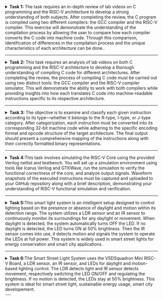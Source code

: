 <details>
<summary> <b>Task 1:</b> The task requires an in-depth review of lab videos on C programming and the RISC-V architecture to develop a strong understanding of both subjects. After completing the review, the  C program is compiled using two different compilers: the GCC compiler and the RISC-V compiler. This exercise will demonstrate the understanding of the compilation process by allowing the user to compare how each compiler converts the C code into machine code. Through this comparison, identification of differences in the compilation process and the unique characteristics of each architecture can be done..</summary> 
<br>
Task is to refer to C based and RISCV based lab videos and execute the task of compiling the C code using gcc and riscv compiler.

**C Language based LAB**

**C and RISC-V Based Labs**

This repository showcases the steps involved in compiling C programs and generating assembly code using both a standard GCC compiler and a RISC-V GCC compiler. It provides detailed instructions and explanations to guide users through each phase of the compilation and debugging process.

**C Language-Based Lab**

Steps to Compile a .c File on a Local Machine:

1. Open the Bash terminal and navigate to the desired directory.
2. Use the following command to create and edit a new .c file:
   ```sh
   leafpad sum1ton.c


**Steps to Compile a .c File on our Machine:**
 ```sh
 gcc sum1ton.c
 ./a.out
```

 
Compilation and execution complete.
 
![2](Task1/Cprogram.png)
RISC-V Based Lab

**Steps to Compile Using RISC-V GCC Compiler:**
1. Ensure the RISC-V GCC compiler is installed and accessible on the system.
2. Verify the .c file contents using the cat command:
   ```sh
   cat sum1ton.c


3. Compile the C program for RISC-V architecture using 01 option:
 ```sh
riscv64-unknown-elf-gcc -o1 -mabi=lp64 -march=rv64i -o sum1ton.o sum1ton.c
```
4. Disassemble the object file to view its assembly code using:
 ```sh
riscv64-unknown-elf-objdump -d sum1ton.o
```
5. Minimize the assembly by using following code:
```sh
riscv64-unknown-elf-objdump -d sum1ton.o | less
```
   a)Extract the main function's assembly code by using:
   ```sh
/main
```
6. Use /main in the terminal to locate the main function in the assembly output.
![4](Task1/Riscwitho1.png)

7.Compile the C program for RISC-V architecture using ofast option:
```sh
riscv64-unknown-elf-gcc -Ofast -mabi=lp64 -march=rv64i -o sum1ton.o sum1ton.c
```
8.Disassemble the object file to view its assembly code using:
```sh
riscv64-unknown-elf-objdump -d sum1ton.o
```
9.minimize the assembly by using following code:
```sh
riscv64-unknown-elf-objdump -d sum1ton.o | less
```
 a) Extract the assembly code **main** function using:
 ```sh
  /main
```
10. Use /main in the terminal to locate the main function in the assembly output.
![4](Task1/Riscwithofast.png)

Explanation of Key Commands and Options: 
1. -mabi=lp64: Specifies the Application Binary Interface (ABI) for 64-bit integers, pointers, and long data types, tailored for the 64-bit RISC-V architecture.

2. -march=rv64i: Defines the 64-bit RISC-V base integer instruction set architecture.

3. -O1: Enables basic optimization to improve performance without significantly increasing compilation time.

4. -Ofast: Applies extensive optimizations for maximum speed improvements.

5. riscv64-unknown-elf-objdump: A disassembly tool for analyzing RISC-V binaries and debugging code efficiently.
 
   </details>


---

<details>
<summary> <b>Task 2:</b> This task requires an analysis of lab videos on both C programming and the RISC-V architecture to develop a thorough understanding of compiling C code for different architectures. After completing the review, the process of compiling C code must be carried out using two distinct tools: the GCC compiler and the RISC-V compiler simulator. This will demonstrate the ability to work with both compilers while providing insights into how each translates C code into machine-readable instructions specific to its respective architecture.</summary> 
<br>

Task is to analyze the SPIKE simulation performance using RISC-V GCC with -O1 and -Ofast optimization levels.  

*SPIKE Simulation and Compiler Optimization*

This repository showcases the process of compiling a C program with RISC-V GCC, running it in the SPIKE simulator, and analyzing performance differences between optimization levels (`-O1` and `-Ofast`). It provides detailed instructions and explanations to enhance understanding. 

**Steps to Complete the Task**  

1.Write a Simple C Program  

2.The following program calculates the sum of numbers from 1 to 100:  

3.Compile Using RISC-V GCC

4.Compile with -O1 Optimization.

*Use the following command to compile the program with the -O1 optimization flag:*
```sh
riscv64-unknown-elf-gcc -O1 -mabi=lp64 -march=rv64i -o sum1ton.o sum1ton.c
```
**Disassemble Object Files to View Assembly Code(in new terminal)**
*Generate Dump for -O1 Optimization*
```sh
riscv64-unknown-elf-objdump -d sum1ton.o
```
*Minimize the assembly by using following code:*
```sh
riscv64-unknown-elf-objdump -d sum1ton.o | less
```
![main program for O1 option](Task2/objdump_o1.png)


**Run SPIKE Simulation**
*Run a compiled RISC-V program on the SPIKE simulator in non-debug mode.*
```sh
spike pk sum1ton.o
```
*Invoke the debug mode of the SPIKE RISC-V simulator.*
```sh
spike -d pk sum1ton.o
```
![compiling with O1 option](Task2/o1_debug.png)


**Compile with -Ofast Optimization.**
*Use the following command to compile the program with the -Ofast optimization flag:*
```sh
riscv64-unknown-elf-gcc -Ofast -mabi=lp64 -march=rv64i -o sum1ton.o sum1ton.c
```
**Disassemble Object Files to View Assembly Code(in new terminal)**
*Generate Dump for -Ofast Optimization*
```sh
riscv64-unknown-elf-objdump -d sum1ton.o
```
*Minimize the assembly by using following code:*
```sh
riscv64-unknown-elf-objdump -d sum1ton.o | less
```
![main program for ofast option](Task2/objdump_ofast.png)


**Run SPIKE Simulation**
*Run -O1 Binary in SPIKE*
```sh
spike pk sum1ton.o
```
*Invoke the debug mode of the SPIKE RISC-V simulator*
```sh
spike -d pk sum1ton.o
```
![compiling with Ofast option](Task2/ofast_debug.png)


**After(spike -d pk swift.o) Observe the Instructions:**

1)After loading, SPIKE initializes and displays the Program Counter (PC) and Stack Pointer (SP).

2)Press Enter repeatedly to step through the execution.

3)Each press displays the next instruction executed by the program.

4)The displayed instructions directly correspond to the C code of the main program, providing insights into the program's execution flow.
**Explanation of Key Commands and Options:**

1. spike:RISC-V simulator that runs RISC-V programs on a virtual machine.

2. pk:Proxy kernel that acts as a minimal runtime environment for RISC-V programs, handling system calls like I/O and memory management.

3. sum1ton.o:The compiled RISC-V binary of your program (created using a RISC-V GCC compiler).

4. -d (for debugging):Debugging mode in SPIKE, allows stepping through the instructions and inspecting the program's behavior.

5. riscv64-unknown-elf-gcc:RISC-V GCC compiler used to compile the C program into a RISC-V object file (.o).

6. -O1, -Ofast: Compiler optimization flags:
      a.-O1: Basic optimizations for performance.
      b.-Ofast: Extensive optimizations for maximum speed.

7. riscv64-unknown-elf-objdump:Disassembles RISC-V binaries to examine assembly code.

These tools together enable compiling, running, and debugging RISC-V programs on a simulated environment.

</details>

---

<details>
<summary><b>Task 3:</b> The objective is to examine and classify each given instruction according to its type—whether it belongs to the R-type, I-type, or J-type category. After categorization, each instruction must be converted into its corresponding 32-bit machine code while adhering to the specific encoding format and opcode structure of the target architecture. The final output should present a comprehensive mapping of the instructions along with their correctly formatted binary representations.</summary>

This repository contains a list of 15 unique RISC-V instructions extracted from the assembly code along with their corresponding 32-bit instruction codes. These instructions cover different instruction formats, such as **U-type**, **I-type**, **J-type**, **B-type**, and **R-type**.


# RISC-V Instructions

This README contains a table of 15 unique RISC-V instructions, their machine codes, opcodes, formats, and instruction binaries for my assembly codes.

| Instruction                | Opcode  | Format | Machine Code | Instruction Binary                          |
|----------------------------|---------|--------|--------------|----------------------------------------------|
| lui a0, 0x21              | 0110111 | U-type | 0x00021537   | 00000000000000100001010100110111            |
| addi sp, sp, -16          | 0010011 | I-type | 0xff010113   | 11111111000000010000000000010011            |
| li a2, 720                | 0010011 | I-type | 0x2d000613   | 00000010110100000000011000010011            |
| addi a0, a0, 384          | 0010011 | I-type | 0x18050513   | 00000001100001010000010100010011            |
| sd ra, 8(sp)              | 0100011 | S-type | 0x00113423   | 00000000000100011010010000100011            |
| jal ra, 10408             | 1101111 | J-type | 0x340000ef   | 00000011010000000000000011101111            |
| ld ra, 8(sp)              | 0000011 | I-type | 0x00813083   | 00000000100000011000000010000011            |
| ret                       | 1100111 | I-type | 0x00008067   | 00000000000000001000000001100111            |
| auipc a5, 0xffff0         | 0010111 | U-type | 0xffff0797   | 11111111111111110000011110010111            |
| beqz a5, 100f4            | 1100011 | B-type | 0x00078863   | 00000000000001111000100001100011            |
| j 101b0                   | 1101111 | J-type | 0x0c00006f   | 00000011000000000000000001101111            |
| lw a0, 0(sp)              | 0000011 | I-type | 0x00012503   | 00000000000000010010010100000011            |
| srai s1, a5, 0x3          | 0110011 | R-type | 0x4037d493   | 01000000001101111010010010010011            |

         

</details>


---
<details>
<summary> <b>Task 4:</b>This task involves simulating the RISC-V Core using the provided Verilog netlist and testbench. You will set up a simulation environment using tools like Icarus Verilog and GTKWave, run the simulation to verify the functional correctness of the core, and analyze output signals. Waveform snapshots of the executed instructions must be captured and uploaded to your GitHub repository along with a brief description, demonstrating your understanding of RISC-V functional simulation and verification.</summary> 
<br>

## 2. BLOCK DIAGRAM OF RISC-V RV32I
![image](https://user-images.githubusercontent.com/110079631/181293948-beb8622c-7696-4b06-b6c9-eeab9b8ab9d3.png)

## 3. INSTRUCTION SET OF RISC-V RV32I
![image](https://user-images.githubusercontent.com/110079631/181298133-60269bc2-01da-4b5c-8b42-69057b8dc15c.png)

# RISC-V Core Functional Simulation 
## 4. FUNCTIONAL SIMULATION

### 4.1 About iverilog and gtkwave
- Icarus Verilog is an implementation of the Verilog hardware description language.
- GTKWave is a fully featured GTK+ v1. 2 based wave viewer for Unix and Win32 which reads Ver Structural Verilog Compiler generated AET files as well as standard Verilog VCD/EVCD files and allows their viewing.

### 4.2 Installing iverilog and gtkwave

- **For Ubuntu**

 Open your terminal and type the following to install iverilog and GTKWave
 ```
 $   sudo apt get update
 $   sudo apt get install iverilog gtkwave
 ```

- **To clone the repository and download the netlist files for simulation , enter the following commands in your terminal.**

 ```
 $ git clone https://github.com/vinayrayapati/iiitb_rv32i
 $ cd iiitb_rv32i
 ```
- **To simulate and run the verilog code , enter the following commands in your terminal.**

```
$ iverilog -o iiitb_rv32i iiitb_rv32i.v iiitb_rv32i_tb.v
$ ./iiitb_rv32i
```
- **To see the output waveform in gtkwave, enter the following commands in your terminal.**

`$ gtkwave iiitb_rv32i.vcd`

### 4.3 The output waveform

 The output waveform showing the instructions performed in a 5-stage pipelined architecture.

## Instructions and Pipeline Details  

Below are the 15 instructions and their corresponding pipeline details:  

---

### 1. `add r6, r2, r1`  
**Purpose:** Add `r2` and `r1`, store the result in `r6`.  
```markdown
Fetch Stage:
  - IF_ID_IR: Holds the `add` instruction.
  - IF_ID_NPC: Holds the next program counter value.
Decode Stage:
  - ID_EX_IR: Ensures the instruction is decoded.
  - ID_EX_A: Value of register `r2`.
  - ID_EX_B: Value of register `r1`.
Execute Stage:
  - EX_MEM_ALUOUT: Result of `r2 + r1`.
  - EX_MEM_IR: Holds the `add` instruction.
Write-Back Stage:
  - WB_OUT: Verifies the result is written to `r6`.
```

---

### 2. `sub r7, r1, r2`  
**Purpose:** Subtract `r2` from `r1`, store the result in `r7`.  
```markdown
Fetch Stage:
  - IF_ID_IR: Holds the `sub` instruction.
Decode Stage:
  - ID_EX_A: Value of register `r1`.
  - ID_EX_B: Value of register `r2`.
Execute Stage:
  - EX_MEM_ALUOUT: Result of `r1 - r2`.
Write-Back Stage:
  - WB_OUT: Verifies the result is written to `r7`.
```

---

### 3. `and r8, r1, r3`  
**Purpose:** Perform bitwise AND between `r1` and `r3`, store the result in `r8`.  
```markdown
Fetch Stage:
  - IF_ID_IR: Holds the `and` instruction.
Decode Stage:
  - ID_EX_A: Value of register `r1`.
  - ID_EX_B: Value of register `r3`.
Execute Stage:
  - EX_MEM_ALUOUT: Result of `r1 & r3`.
Write-Back Stage:
  - WB_OUT: Verifies the result is written to `r8`.
```

---

### 4. `or r9, r2, r5`  
**Purpose:** Perform bitwise OR between `r2` and `r5`, store the result in `r9`.  
```markdown
Fetch Stage:
  - IF_ID_IR: Holds the `or` instruction.
Decode Stage:
  - ID_EX_A: Value of register `r2`.
  - ID_EX_B: Value of register `r5`.
Execute Stage:
  - EX_MEM_ALUOUT: Result of `r2 | r5`.
Write-Back Stage:
  - WB_OUT: Verifies the result is written to `r9`.
```

---

### 5. `xor r10, r1, r4`  
**Purpose:** Perform bitwise XOR between `r1` and `r4`, store the result in `r10`.  
```markdown
Fetch Stage:
  - IF_ID_IR: Holds the `xor` instruction.
Decode Stage:
  - ID_EX_A: Value of register `r1`.
  - ID_EX_B: Value of register `r4`.
Execute Stage:
  - EX_MEM_ALUOUT: Result of `r1 ^ r4`.
Write-Back Stage:
  - WB_OUT: Verifies the result is written to `r10`.
```

---

### 6. `addi r12, r4, 5`  
**Purpose:** Add immediate value `5` to `r4`, store the result in `r12`.  
```markdown
Fetch Stage:
  - IF_ID_IR: Holds the `addi` instruction.
Decode Stage:
  - ID_EX_A: Value of register `r4`.
  - ID_EX_IMMEDIATE: Immediate value `5`.
Execute Stage:
  - EX_MEM_ALUOUT: Result of `r4 + 5`.
Write-Back Stage:
  - WB_OUT: Verifies the result is written to `r12`.
```

---

### 7. `sw r3, r1, 2`  
**Purpose:** Store the value of `r3` into memory address `r1 + 2`.  
```markdown
Memory Access Stage:
  - EX_MEM_ALUOUT: Computed memory address (`r1 + 2`).
  - EX_MEM_B: Value of `r3` to store.
```

---

### 8. `lw r13, r1, 2`  
**Purpose:** Load word from memory address `r1 + 2` into `r13`.  
```markdown
Memory Access Stage:
  - MEM_WB_LMD: Value loaded from memory.
Write-Back Stage:
  - WB_OUT: Verifies the value is written to `r13`.
```

---

### 9. `beq r0, r0, 15`  
**Purpose:** Branch to PC + 15 if `r0 == r0` (always true).  
```markdown
Decode Stage:
  - BR_EN: High (branch taken).
Fetch Stage:
  - IF_ID_NPC: Updated program counter.
```

---

### 10. `add r14, r2, r2`  
**Purpose:** Add `r2` to itself, store the result in `r14`.  
```markdown
Fetch Stage:
  - IF_ID_IR: Holds the `add` instruction.
Decode Stage:
  - ID_EX_A: Value of register `r2`.
  - ID_EX_B: Value of register `r2`.
Execute Stage:
  - EX_MEM_ALUOUT: Result of `r2 + r2`.
Write-Back Stage:
  - WB_OUT: Verifies the result is written to `r14`.
```

---

### 11. `bne r0, r1, 20`  
**Purpose:** Branch to PC + 20 if `r0 != r1`.  
```markdown
Decode Stage:
  - BR_EN: High if `r0 != r1`.
Fetch Stage:
  - IF_ID_NPC: Updated program counter.
```

---

### 12. `addi r12, r4, 5`  
**Purpose:** Add immediate value `5` to `r4`, store the result in `r12`.  
```markdown
Fetch Stage:
  - IF_ID_IR: Holds the `addi` instruction.
Decode Stage:
  - ID_EX_A: Value of register `r4`.
  - ID_EX_IMMEDIATE: Immediate value `5`.
Execute Stage:
  - EX_MEM_ALUOUT: Result of `r4 + 5`.
Write-Back Stage:
  - WB_OUT: Verifies the result is written to `r12`.
```

---

### 13. `sll r15, r1, r2 (2)`  
**Purpose:** Perform logical left shift of `r1` by 2 (specified in `r2`), store the result in `r15`.  
```markdown
Fetch Stage:
  - IF_ID_IR: Holds the `sll` instruction.
Decode Stage:
  - ID_EX_A: Value of register `r1`.
  - ID_EX_SHAMT: Immediate shift value `2`.
Execute Stage:
  - EX_MEM_ALUOUT: Result of `r1 << 2`.
Write-Back Stage:
  - WB_OUT: Verifies the result is written to `r15`.
```

---

### 14. `srl r16, r14, r2 (2)`  
**Purpose:** Perform logical right shift of `r14` by 2 (specified in `r2`), store the result in `r16`.  
```markdown
Fetch Stage:
  - IF_ID_IR: Holds the `srl` instruction.
Decode Stage:
  - ID_EX_A: Value of register `r14`.
  - ID_EX_SHAMT: Immediate shift value `2`.
Execute Stage:
  - EX_MEM_ALUOUT: Result of `r14 >> 2`.
Write-Back Stage:
  - WB_OUT: Verifies the result is written to `r16`.
```


#### *Analysing the Output Waveform of various instructions*  
**```Instruction 1: ADD R6, R2, R1```**  
  
![add](https://github.com/user-attachments/assets/44851b1c-806a-4182-81ab-47af3cf725be)


**```Instruction 2: SUB R7, R1, R2```**  
  
![sub](https://github.com/user-attachments/assets/1104fc06-491a-4e9c-971c-8b51387bd2d6)


**```Instruction 3: AND R8, R1, R3```**  

![and](https://github.com/user-attachments/assets/ddeb5386-04ac-4ea7-a4ee-1e4d2968d2c9)


**```Instruction 4: OR R9, R2, R5```**  

![or](https://github.com/user-attachments/assets/c10ba03d-4f25-49f6-a1c4-b68dde3c1383)


**```Instruction 5: XOR R10, R1, R4```**  

![xor](https://github.com/user-attachments/assets/ed7a6299-92a0-4ed5-b812-97050af83c54)


**```Instruction 6: SLT R1, R2, R4```**  

![slt](https://github.com/user-attachments/assets/d463ee88-c39f-41c3-a4b3-31ee670da5e3)


**```Instruction 7: ADDI R12, R4, 5```**  

![addi](https://github.com/user-attachments/assets/4581b98f-e445-4776-8700-68b03f26131f)


**```Instruction 8: BEQ R0, R0, 15```**  
  
![BEQ](https://github.com/user-attachments/assets/02bbbd72-6d84-4595-a0af-5157524ccdf8)

 
**```Instruction 9:sw r3,r1,2```**

![sw](https://github.com/user-attachments/assets/65fd8529-9b5e-4572-a796-c370ab6b7051)

  
**```Instruction 10:lw r13,r1,2```**  

![lw](https://github.com/user-attachments/assets/58c72387-6ca2-4e15-a7c3-ca68f906ee3f)

**``` Full 5-stage instruction pipeline and pc-increment description Waveform```**

![5-stage instruction pipeline and pc-increment description Waveform](https://github.com/user-attachments/assets/2bce01e3-3405-432d-a1d6-ec359d45d560)



</details>

---

<details>
<summary> <b>Task 5:</b>This smart light system is an intelligent setup designed to control lighting based on the presence or absence of daylight and motion within its detection range. The system utilizes a LDR sensor and an IR sensor to continuously monitor its surroundings for any daylight or movement. When daylight is detected, the system automatically turns OFF the LED. If no daylight is detected, the LED turns ON at 50% brightness. Then the IR sensor comes into use, it detects motion and signals the system to operate the LEDs at full power. This system is widely used in smart street lights for energy conservation and smart city applications.</summary> 
<br>

# Automatic Light System using VSDSquadron Mini RISC-V Board

## Project Overview
An **Smart light system** is a setup designed to automatically control the lighting based on the presence or absence of daylight or motion within its detection range.
### Features:
✅ **Smart Light Control**: Switches light ON oe OFF based on daylight conditions  
✅ **Motion Detected**: LED brightness increases to 100% from it's default 50%   
✅ **Energy Conservation**: Saves energy on street lights    

---

## Required Components  
| Component | Quantity | Description |
|-----------|----------|-------------|
| **VSDSquadron Mini Board** | 1 | RISC-V SoC-based development board |
| **IR Sensor** | 1 | Detects motion based on infrared radiation |
| **LDR Sensor**| 1 | Detects daylight condition | 
| **LEDs** | 5 | Represents street light |
| **Breadboard** | 1 | For circuit connections |
| **USB Cable** | 1 | Power and programming |
| **Jumper Wires** | - | For making connections |

---

## Pin Connections  

| **Component** | **Board Pin** | **Purpose** |
|--------------|-------------|-------------|
| **VCC of IR Sensor** | **3.2V** | Power supply |
| **GND of IR/LDR Sensor** | **GND** | Ground connection |
| **OUT of IR Sensor** | **Pin 4** | Motion detection signal |
| **OUT of LDR Sensor**| **Pin 5**| Light detection signal|
| **LED** | **Pins 0-4** | Indicates motion detected |


---
## Working 
- The **LDR sensor** id placed in a location where it can detect light within its range.
- The **IR sensor** is placed in a location where it can detect motion within its range.
- It continuously monitors light for any changes caused by environmental changes.
- When the LDR gives a false signal, LEDs light up at 50%.
- When an individual enters the detection range, the IR sensor sends a signal to the microcontroller.
- Upon detecting motion, the system turns the LED brightness to 100% by usinf PWM signals.
---
</details>

---


<details>
<summary> <b>Task 6:</b>The Smart Street Light System uses the VSDSquadron Mini RISC-V Board, a LDR sensor, an IR sensor, and LEDs for daylight and motion-based lighting control. The LDR detects light and IR sensor detects movement, respectively switching the LED ON/OFF and regulating the brightness. If no motion is detected, the LEDs stay at 50% brightness. This system is ideal for smart street light, sustainable energy usage, smart city developement.</summary> 
<br>

## Project Implementation  

### Steps to Implement:  
1. **Hardware Setup:**  
   - Connect the **LDR and IR sensor** to the board's GPIO pins.  
   - Wire an **LEDs** to indicate motion detection.  
   - Use a **breadboard** for easy prototyping and secure connections.  

2. **Software Development:**  
   - Write the **C firmware** to read the IR sensor output.  
   - Configure the GPIO pins for input (LDR and IR sensor) and output (LEDs).  
   - Implement logic to **Switch LEDs on/off and increse/decrease brightness** upon detecting motion.  
   - Keep the LED **OFF** as long as light is detected.  
   - Turn the LED brightness **100%** when movement is present.  

3. **Compilation & Upload:**  
   - Compile the code using a **RISC-V compatible toolchain**.  
   - Flash the program onto the **VSDSquadron Mini Board**.  

4. **Testing & Debugging:**  
   - Test the system in different lighting conditions.  
   - Adjust sensor sensitivity if needed.   

### Expected Output:  
- If light is detected for a certain period, the LED automatically **turns OFF**. 
- If no light is detected for, the LED automatically **turns ON**.
- If no motion is detected, LEDs are at 50% brightness.
- If motion detected brightness is incresed to 100%  

This implementation ensures **automatic lighting control**, **indicate the proper process**, and **security enhancements** for various applications.
---

## Code Implementation  
```c
#include "debug.h"

#define LED_COUNT 5

// Define LED GPIO pins (PC0 - PC4)
#define LED1_PIN GPIO_Pin_0  // Brightest
#define LED2_PIN GPIO_Pin_1  
#define LED3_PIN GPIO_Pin_2  
#define LED4_PIN GPIO_Pin_3  
#define LED5_PIN GPIO_Pin_4  // Least bright

#define LDR_PIN GPIO_Pin_4  // LDR sensor on PD4
#define IR_SENSOR_PIN GPIO_Pin_5  // IR sensor on PD5

uint16_t brightness_levels[] = {100, 60, 30, 15, 5}; // Simulated PWM duty cycle

void GPIO_Config(void);
void Control_LED_Brightness(uint8_t duty);

int main(void)
{
    NVIC_PriorityGroupConfig(NVIC_PriorityGroup_1);
    SystemCoreClockUpdate();
    Delay_Init();
    GPIO_Config();

    while (1)
    {
        uint8_t ldr_state = GPIO_ReadInputDataBit(GPIOD, LDR_PIN);
        uint8_t ir_state = GPIO_ReadInputDataBit(GPIOD, IR_SENSOR_PIN);

        if (ldr_state == 0) // Dark condition
        {
            if (ir_state == 1) // IR sensor detects object (Active)
                Control_LED_Brightness(100); // Full brightness
            else
                Control_LED_Brightness(30); // Dim light
        }
        else
        {
            Control_LED_Brightness(0); // Light detected, LEDs OFF
        }
    }
}

void GPIO_Config(void)
{
    GPIO_InitTypeDef GPIO_InitStructure = {0};

    // Enable GPIO clocks
    RCC_APB2PeriphClockCmd(RCC_APB2Periph_GPIOC | RCC_APB2Periph_GPIOD, ENABLE);

    // Configure LDR and IR sensor as input (PD4, PD5)
    GPIO_InitStructure.GPIO_Pin = LDR_PIN | IR_SENSOR_PIN;
    GPIO_InitStructure.GPIO_Mode = GPIO_Mode_IPU;
    GPIO_Init(GPIOD, &GPIO_InitStructure);

    // Configure LED pins (PC0 - PC4) as output
    GPIO_InitStructure.GPIO_Pin = LED1_PIN | LED2_PIN | LED3_PIN | LED4_PIN | LED5_PIN;
    GPIO_InitStructure.GPIO_Mode = GPIO_Mode_Out_PP;
    GPIO_InitStructure.GPIO_Speed = GPIO_Speed_50MHz;
    GPIO_Init(GPIOC, &GPIO_InitStructure);
}

// Function to simulate PWM brightness control
void Control_LED_Brightness(uint8_t duty)
{
    uint16_t pwm_levels[LED_COUNT];

    // Scale brightness based on duty cycle
    for (int i = 0; i < LED_COUNT; i++)
    {
        pwm_levels[i] = (brightness_levels[i] * duty) / 100;
    }

    // Simulate PWM by toggling LEDs
    for (int t = 0; t < 100; t++)
    {
        GPIO_WriteBit(GPIOC, LED1_PIN, (t < pwm_levels[0]) ? Bit_SET : Bit_RESET);
        GPIO_WriteBit(GPIOC, LED2_PIN, (t < pwm_levels[1]) ? Bit_SET : Bit_RESET);
        GPIO_WriteBit(GPIOC, LED3_PIN, (t < pwm_levels[2]) ? Bit_SET : Bit_RESET);
        GPIO_WriteBit(GPIOC, LED4_PIN, (t < pwm_levels[3]) ? Bit_SET : Bit_RESET);
        GPIO_WriteBit(GPIOC, LED5_PIN, (t < pwm_levels[4]) ? Bit_SET : Bit_RESET);
        Delay_Ms(1);
    }
}

```
</details>
---
